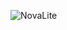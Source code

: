 ![NovaLite](https://github.com/yuankong666/Ultimate-RAT-Collection/assets/128066597/3698f787-e61f-49a7-9b96-274f2b65ace4)
